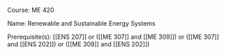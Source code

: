 




Course: ME 420

Name: Renewable and Sustainable Energy Systems

Prerequisite(s): [[ENS 207]] or ([[ME 307]] and [[ME 309]]) or ([[ME 307]] and [[ENS 202]]) or ([[ME 309]] and [[ENS 202]])